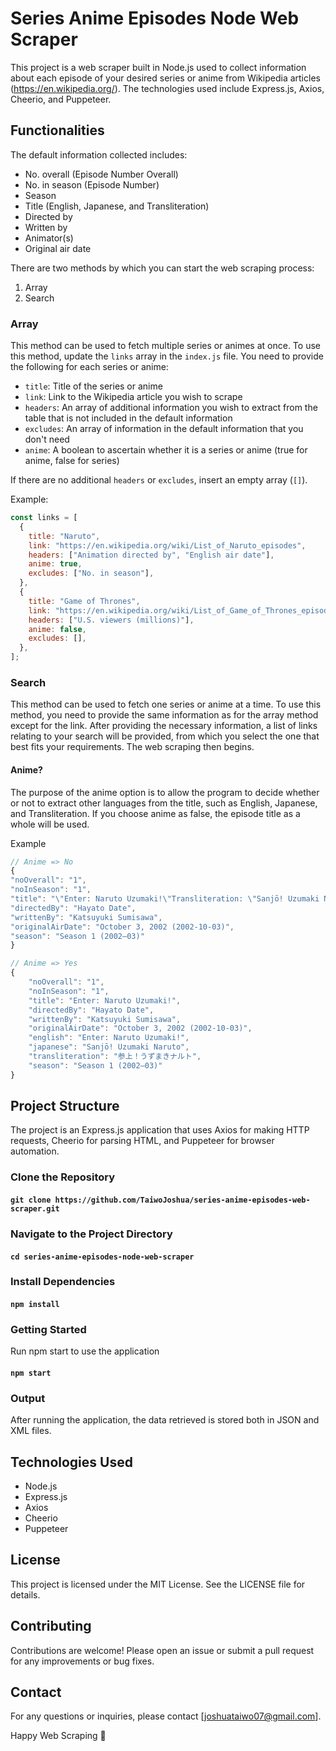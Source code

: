 # Series Anime Episodes Node Web Scraper

This project is a web scraper built in Node.js used to collect information about each episode of your desired series or anime from Wikipedia articles (https://en.wikipedia.org/). The technologies used include Express.js, Axios, Cheerio, and Puppeteer.

## Functionalities

The default information collected includes:

- No. overall (Episode Number Overall)
- No. in season (Episode Number)
- Season
- Title (English, Japanese, and Transliteration)
- Directed by
- Written by
- Animator(s)
- Original air date

There are two methods by which you can start the web scraping process:

1. Array
2. Search

### Array

This method can be used to fetch multiple series or animes at once. To use this method, update the `links` array in the `index.js` file. You need to provide the following for each series or anime:

- `title`: Title of the series or anime
- `link`: Link to the Wikipedia article you wish to scrape
- `headers`: An array of additional information you wish to extract from the table that is not included in the default information
- `excludes`: An array of information in the default information that you don't need
- `anime`: A boolean to ascertain whether it is a series or anime (true for anime, false for series)

If there are no additional `headers` or `excludes`, insert an empty array (`[]`).

Example:

```javascript
const links = [
  {
    title: "Naruto",
    link: "https://en.wikipedia.org/wiki/List_of_Naruto_episodes",
    headers: ["Animation directed by", "English air date"],
    anime: true,
    excludes: ["No. in season"],
  },
  {
    title: "Game of Thrones",
    link: "https://en.wikipedia.org/wiki/List_of_Game_of_Thrones_episodes",
    headers: ["U.S. viewers (millions)"],
    anime: false,
    excludes: [],
  },
];
```

### Search

This method can be used to fetch one series or anime at a time. To use this method, you need to provide the same information as for the array method except for the link. After providing the necessary information, a list of links relating to your search will be provided, from which you select the one that best fits your requirements. The web scraping then begins.

#### Anime?

The purpose of the anime option is to allow the program to decide whether or not to extract other languages from the title, such as English, Japanese, and Transliteration. If you choose anime as false, the episode title as a whole will be used.

Example

```javascript
// Anime => No
{
"noOverall": "1",
"noInSeason": "1",
"title": "\"Enter: Naruto Uzumaki!\"Transliteration: \"Sanjō! Uzumaki Naruto\" (Japanese: 参上！うずまきナルト)",
"directedBy": "Hayato Date",
"writtenBy": "Katsuyuki Sumisawa",
"originalAirDate": "October 3, 2002 (2002-10-03)",
"season": "Season 1 (2002–03)"
}

// Anime => Yes
{
    "noOverall": "1",
    "noInSeason": "1",
    "title": "Enter: Naruto Uzumaki!",
    "directedBy": "Hayato Date",
    "writtenBy": "Katsuyuki Sumisawa",
    "originalAirDate": "October 3, 2002 (2002-10-03)",
    "english": "Enter: Naruto Uzumaki!",
    "japanese": "Sanjō! Uzumaki Naruto",
    "transliteration": "参上！うずまきナルト",
    "season": "Season 1 (2002–03)"
}
```

## Project Structure

The project is an Express.js application that uses Axios for making HTTP requests, Cheerio for parsing HTML, and Puppeteer for browser automation.

### Clone the Repository

#### `git clone https://github.com/TaiwoJoshua/series-anime-episodes-web-scraper.git`

### Navigate to the Project Directory

#### `cd series-anime-episodes-node-web-scraper`

### Install Dependencies

#### `npm install`

### Getting Started

Run npm start to use the application

#### `npm start`

### Output

After running the application, the data retrieved is stored both in JSON and XML files.

## Technologies Used

- Node.js
- Express.js
- Axios
- Cheerio
- Puppeteer

## License

This project is licensed under the MIT License. See the LICENSE file for details.

## Contributing

Contributions are welcome! Please open an issue or submit a pull request for any improvements or bug fixes.

## Contact

For any questions or inquiries, please contact [joshuataiwo07@gmail.com].

Happy Web Scraping 🤗
